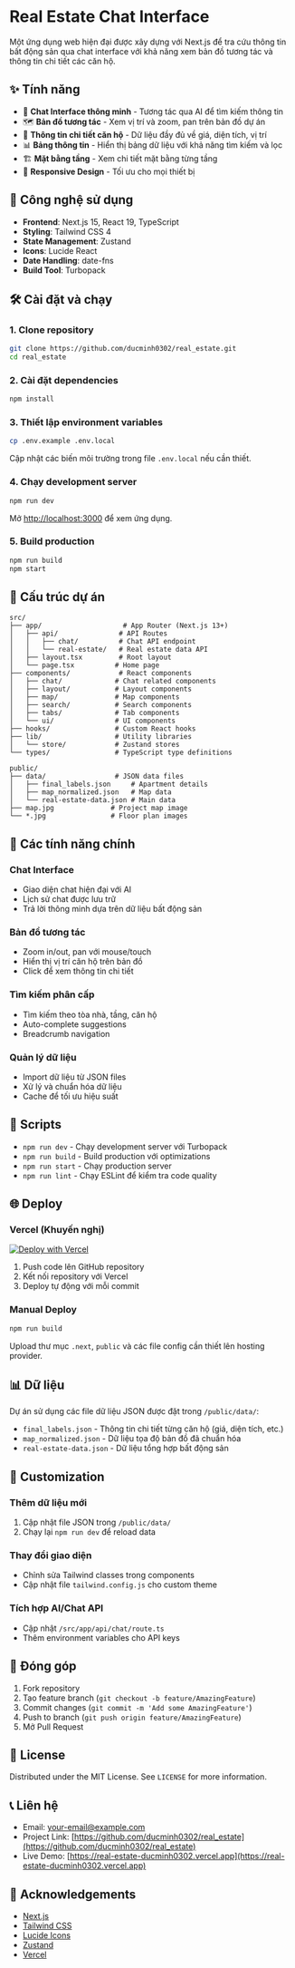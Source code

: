 # Real Estate Chat Interface

Một ứng dụng web hiện đại được xây dựng với Next.js để tra cứu thông tin bất động sản qua chat interface với khả năng xem bản đồ tương tác và thông tin chi tiết các căn hộ.

## ✨ Tính năng

- 🤖 **Chat Interface thông minh** - Tương tác qua AI để tìm kiếm thông tin
- 🗺️ **Bản đồ tương tác** - Xem vị trí và zoom, pan trên bản đồ dự án
- 🏢 **Thông tin chi tiết căn hộ** - Dữ liệu đầy đủ về giá, diện tích, vị trí
- 📊 **Bảng thông tin** - Hiển thị bảng dữ liệu với khả năng tìm kiếm và lọc
- 🏗️ **Mặt bằng tầng** - Xem chi tiết mặt bằng từng tầng
- 📱 **Responsive Design** - Tối ưu cho mọi thiết bị

## 🚀 Công nghệ sử dụng

- **Frontend**: Next.js 15, React 19, TypeScript
- **Styling**: Tailwind CSS 4
- **State Management**: Zustand
- **Icons**: Lucide React
- **Date Handling**: date-fns
- **Build Tool**: Turbopack

## 🛠️ Cài đặt và chạy

### 1. Clone repository

```bash
git clone https://github.com/ducminh0302/real_estate.git
cd real_estate
```

### 2. Cài đặt dependencies

```bash
npm install
```

### 3. Thiết lập environment variables

```bash
cp .env.example .env.local
```

Cập nhật các biến môi trường trong file `.env.local` nếu cần thiết.

### 4. Chạy development server

```bash
npm run dev
```

Mở [http://localhost:3000](http://localhost:3000) để xem ứng dụng.

### 5. Build production

```bash
npm run build
npm start
```

## 📁 Cấu trúc dự án

```
src/
├── app/                    # App Router (Next.js 13+)
│   ├── api/               # API Routes
│   │   ├── chat/          # Chat API endpoint
│   │   └── real-estate/   # Real estate data API
│   ├── layout.tsx         # Root layout
│   └── page.tsx          # Home page
├── components/            # React components
│   ├── chat/             # Chat related components
│   ├── layout/           # Layout components
│   ├── map/              # Map components
│   ├── search/           # Search components
│   ├── tabs/             # Tab components
│   └── ui/               # UI components
├── hooks/                # Custom React hooks
├── lib/                  # Utility libraries
│   └── store/            # Zustand stores
└── types/                # TypeScript type definitions

public/
├── data/                 # JSON data files
│   ├── final_labels.json     # Apartment details
│   ├── map_normalized.json   # Map data
│   └── real-estate-data.json # Main data
├── map.jpg              # Project map image
└── *.jpg                # Floor plan images
```

## 🎯 Các tính năng chính

### Chat Interface
- Giao diện chat hiện đại với AI
- Lịch sử chat được lưu trữ
- Trả lời thông minh dựa trên dữ liệu bất động sản

### Bản đồ tương tác
- Zoom in/out, pan với mouse/touch
- Hiển thị vị trí căn hộ trên bản đồ
- Click để xem thông tin chi tiết

### Tìm kiếm phân cấp
- Tìm kiếm theo tòa nhà, tầng, căn hộ
- Auto-complete suggestions
- Breadcrumb navigation

### Quản lý dữ liệu
- Import dữ liệu từ JSON files
- Xử lý và chuẩn hóa dữ liệu
- Cache để tối ưu hiệu suất

## 🔧 Scripts

- `npm run dev` - Chạy development server với Turbopack
- `npm run build` - Build production với optimizations
- `npm run start` - Chạy production server
- `npm run lint` - Chạy ESLint để kiểm tra code quality

## 🌐 Deploy

### Vercel (Khuyến nghị)

[![Deploy with Vercel](https://vercel.com/button)](https://vercel.com/new/clone?repository-url=https://github.com/ducminh0302/real_estate)

1. Push code lên GitHub repository
2. Kết nối repository với Vercel
3. Deploy tự động với mỗi commit

### Manual Deploy

```bash
npm run build
```

Upload thư mục `.next`, `public` và các file config cần thiết lên hosting provider.

## 📊 Dữ liệu

Dự án sử dụng các file dữ liệu JSON được đặt trong `/public/data/`:

- `final_labels.json` - Thông tin chi tiết từng căn hộ (giá, diện tích, etc.)
- `map_normalized.json` - Dữ liệu tọa độ bản đồ đã chuẩn hóa
- `real-estate-data.json` - Dữ liệu tổng hợp bất động sản

## 🔧 Customization

### Thêm dữ liệu mới
1. Cập nhật file JSON trong `/public/data/`
2. Chạy lại `npm run dev` để reload data

### Thay đổi giao diện
- Chỉnh sửa Tailwind classes trong components
- Cập nhật file `tailwind.config.js` cho custom theme

### Tích hợp AI/Chat API
- Cập nhật `/src/app/api/chat/route.ts`
- Thêm environment variables cho API keys

## 🤝 Đóng góp

1. Fork repository
2. Tạo feature branch (`git checkout -b feature/AmazingFeature`)
3. Commit changes (`git commit -m 'Add some AmazingFeature'`)
4. Push to branch (`git push origin feature/AmazingFeature`)
5. Mở Pull Request

## 📝 License

Distributed under the MIT License. See `LICENSE` for more information.

## 📞 Liên hệ

- Email: [your-email@example.com](mailto:your-email@example.com)
- Project Link: [https://github.com/ducminh0302/real_estate](https://github.com/ducminh0302/real_estate)
- Live Demo: [https://real-estate-ducminh0302.vercel.app](https://real-estate-ducminh0302.vercel.app)

## 🙏 Acknowledgements

- [Next.js](https://nextjs.org/)
- [Tailwind CSS](https://tailwindcss.com/)
- [Lucide Icons](https://lucide.dev/)
- [Zustand](https://github.com/pmndrs/zustand)
- [Vercel](https://vercel.com/)
